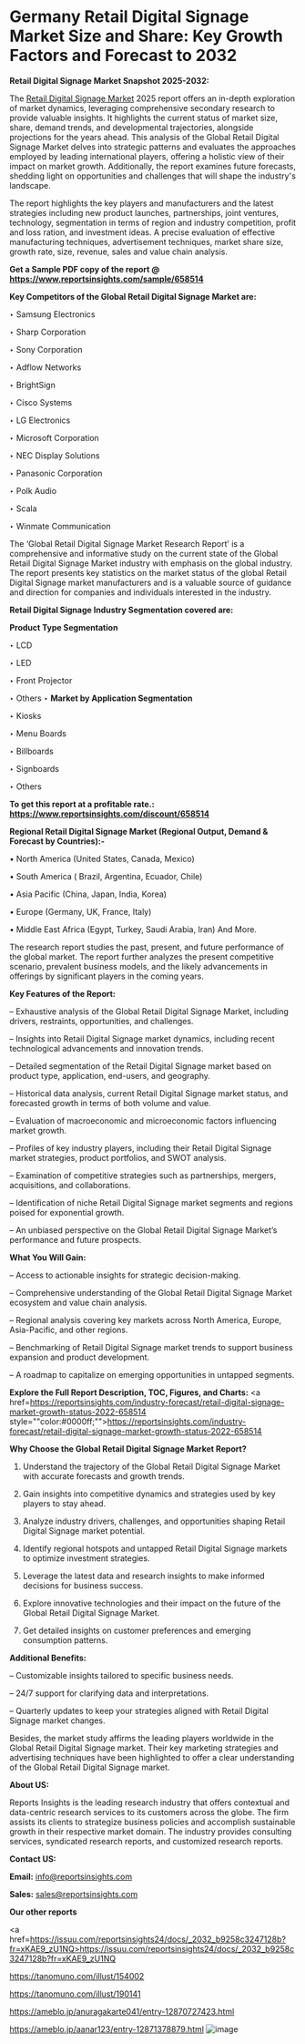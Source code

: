 # Germany Retail Digital Signage Market Size and Share: Key Growth Factors and Forecast to 2032

<strong>Retail Digital Signage Market Snapshot 2025-2032:</strong>

The <a href=https://www.reportsinsights.com/sample/658514>Retail Digital Signage Market</a> 2025 report offers an in-depth exploration of market dynamics, leveraging comprehensive secondary research to provide valuable insights. It highlights the current status of market size, share, demand trends, and developmental trajectories, alongside projections for the years ahead. This analysis of the Global Retail Digital Signage Market delves into strategic patterns and evaluates the approaches employed by leading international players, offering a holistic view of their impact on market growth. Additionally, the report examines future forecasts, shedding light on opportunities and challenges that will shape the industry's landscape.

The report highlights the key players and manufacturers and the latest strategies including new product launches, partnerships, joint ventures, technology, segmentation in terms of region and industry competition, profit and loss ration, and investment ideas. A precise evaluation of effective manufacturing techniques, advertisement techniques, market share size, growth rate, size, revenue, sales and value chain analysis.

<strong>Get a Sample PDF copy of the report @ <a href=https://www.reportsinsights.com/sample/658514 style=color:#0000ff;>https://www.reportsinsights.com/sample/658514</a></strong>

<strong>Key Competitors of the Global Retail Digital Signage Market are:</strong>

‣ Samsung Electronics

‣ Sharp Corporation

‣ Sony Corporation

‣ Adflow Networks

‣ BrightSign

‣ Cisco Systems

‣ LG Electronics

‣ Microsoft Corporation

‣ NEC Display Solutions

‣ Panasonic Corporation

‣ Polk Audio

‣ Scala

‣ Winmate Communication

The ‘Global Retail Digital Signage Market Research Report’ is a comprehensive and informative study on the current state of the Global Retail Digital Signage Market industry with emphasis on the global industry. The report presents key statistics on the market status of the global Retail Digital Signage market manufacturers and is a valuable source of guidance and direction for companies and individuals interested in the industry.

<strong>Retail Digital Signage Industry Segmentation covered are:</strong>

<strong>Product Type Segmentation</strong>

‣ LCD

‣ LED

‣ Front Projector

‣ Others
‣ 
<strong>Market by Application Segmentation</strong>

‣ Kiosks

‣ Menu Boards

‣ Billboards

‣ Signboards

‣ Others

<strong>To get this report at a profitable rate.: <a href=https://www.reportsinsights.com/discount/658514 style=color:#0000ff;>https://www.reportsinsights.com/discount/658514</a></strong>

<strong>Regional Retail Digital Signage Market (Regional Output, Demand &amp; Forecast by Countries):-</strong>

• North America (United States, Canada, Mexico)

• South America ( Brazil, Argentina, Ecuador, Chile)

• Asia Pacific (China, Japan, India, Korea)

• Europe (Germany, UK, France, Italy)

• Middle East Africa (Egypt, Turkey, Saudi Arabia, Iran) And More.

The research report studies the past, present, and future performance of the global market. The report further analyzes the present competitive scenario, prevalent business models, and the likely advancements in offerings by significant players in the coming years.

<strong>Key Features of the Report:</strong>

– Exhaustive analysis of the Global Retail Digital Signage Market, including drivers, restraints, opportunities, and challenges.

– Insights into Retail Digital Signage market dynamics, including recent technological advancements and innovation trends.

– Detailed segmentation of the Retail Digital Signage market based on product type, application, end-users, and geography.

– Historical data analysis, current Retail Digital Signage market status, and forecasted growth in terms of both volume and value.

– Evaluation of macroeconomic and microeconomic factors influencing market growth.

– Profiles of key industry players, including their Retail Digital Signage market strategies, product portfolios, and SWOT analysis.

– Examination of competitive strategies such as partnerships, mergers, acquisitions, and collaborations.

– Identification of niche Retail Digital Signage market segments and regions poised for exponential growth.

– An unbiased perspective on the Global Retail Digital Signage Market’s performance and future prospects.

<strong>What You Will Gain:</strong>

– Access to actionable insights for strategic decision-making.

– Comprehensive understanding of the Global Retail Digital Signage Market ecosystem and value chain analysis.

– Regional analysis covering key markets across North America, Europe, Asia-Pacific, and other regions.

– Benchmarking of Retail Digital Signage market trends to support business expansion and product development.

– A roadmap to capitalize on emerging opportunities in untapped segments.

<strong>Explore the Full Report Description, TOC, Figures, and Charts:</strong>
<a href=https://reportsinsights.com/industry-forecast/retail-digital-signage-market-growth-status-2022-658514 style=""color:#0000ff;"">https://reportsinsights.com/industry-forecast/retail-digital-signage-market-growth-status-2022-658514</a>

<strong>Why Choose the Global Retail Digital Signage Market Report?</strong>

1. Understand the trajectory of the Global Retail Digital Signage Market with accurate forecasts and growth trends.

2. Gain insights into competitive dynamics and strategies used by key players to stay ahead.

3. Analyze industry drivers, challenges, and opportunities shaping Retail Digital Signage market potential.

4. Identify regional hotspots and untapped Retail Digital Signage markets to optimize investment strategies.

5. Leverage the latest data and research insights to make informed decisions for business success.

6. Explore innovative technologies and their impact on the future of the Global Retail Digital Signage Market.

7. Get detailed insights on customer preferences and emerging consumption patterns.

<strong>Additional Benefits:</strong>

– Customizable insights tailored to specific business needs.

– 24/7 support for clarifying data and interpretations.

– Quarterly updates to keep your strategies aligned with Retail Digital Signage market changes.

Besides, the market study affirms the leading players worldwide in the Global Retail Digital Signage market. Their key marketing strategies and advertising techniques have been highlighted to offer a clear understanding of the Global Retail Digital Signage market.

<strong><strong>About US</strong>:</strong>

Reports Insights is the leading research industry that offers contextual and data-centric research services to its customers across the globe. The firm assists its clients to strategize business policies and accomplish sustainable growth in their respective market domain. The industry provides consulting services, syndicated research reports, and customized research reports.

<strong>Contact US:</strong>

<p class=><b>Email:</b> <a href=mailto:info@reportsinsights.com>info@reportsinsights.com</a></p>
<p class=><b>Sales:</b> <a href=mailto:sales@reportsinsights.com>sales@reportsinsights.com</a></p>

<strong>Our other reports</strong>

<a href=https://issuu.com/reportsinsights24/docs/_2032_b9258c3247128b?fr=xKAE9_zU1NQ>https://issuu.com/reportsinsights24/docs/_2032_b9258c3247128b?fr=xKAE9_zU1NQ</a>

<a href=https://tanomuno.com/illust/154002>https://tanomuno.com/illust/154002</a>

<a href=https://tanomuno.com/illust/190141>https://tanomuno.com/illust/190141</a>

<a href=https://ameblo.jp/anuragakarte041/entry-12870727423.html>https://ameblo.jp/anuragakarte041/entry-12870727423.html</a>

<a href=https://ameblo.jp/aanar123/entry-12871378879.html>https://ameblo.jp/aanar123/entry-12871378879.html</a>
![image](https://github.com/user-attachments/assets/67e8d762-6575-4e8a-b7cb-c7b1c9b5ba6e)
